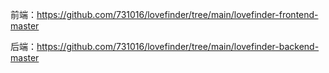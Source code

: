 前端：https://github.com/731016/lovefinder/tree/main/lovefinder-frontend-master

后端：https://github.com/731016/lovefinder/tree/main/lovefinder-backend-master
